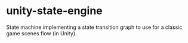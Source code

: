 # unity-state-engine
State machine implementing a state transition graph to use for a classic game scenes flow (in Unity).
